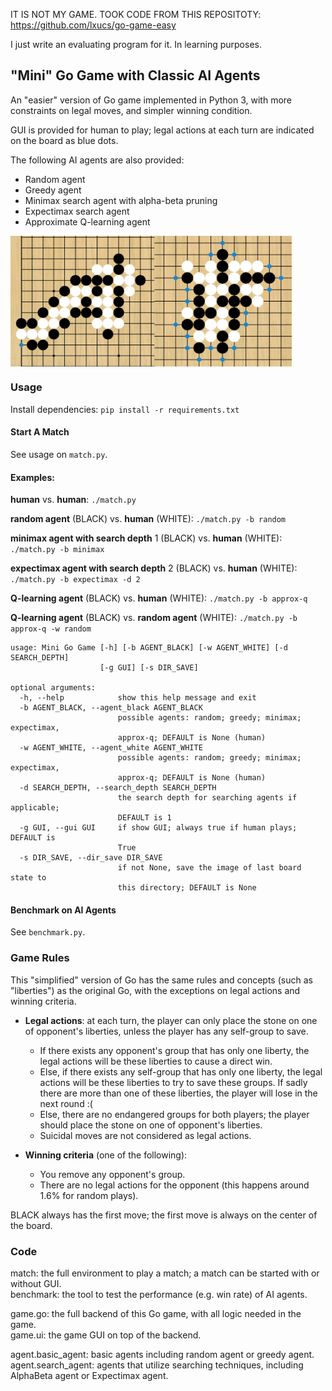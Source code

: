 IT IS NOT MY GAME. TOOK CODE FROM THIS REPOSITOTY:
https://github.com/lxucs/go-game-easy

I just write an evaluating program for it. In learning purposes.



## "Mini" Go Game with Classic AI Agents

An "easier" version of Go game implemented in Python 3, with more constraints on legal moves, and simpler winning condition.

GUI is provided for human to play; legal actions at each turn are indicated on the board as blue dots.

The following AI agents are also provided:
* Random agent
* Greedy agent
* Minimax search agent with alpha-beta pruning
* Expectimax search agent
* Approximate Q-learning agent

<img src="img/Board.jpg" alt="Board" width="450" align="middle"/>

### Usage

Install dependencies: `pip install -r requirements.txt`

#### Start A Match

See usage on `match.py`.

#### Examples:

**human** vs. **human**: `./match.py`

**random agent** (BLACK) vs. **human** (WHITE): `./match.py -b random`

**minimax agent with search depth** 1 (BLACK) vs. **human** (WHITE): `./match.py -b minimax`

**expectimax agent with search depth** 2 (BLACK) vs. **human** (WHITE): `./match.py -b expectimax -d 2`

**Q-learning agent** (BLACK) vs. **human** (WHITE): `./match.py -b approx-q`

**Q-learning agent** (BLACK) vs. **random agent** (WHITE): `./match.py -b approx-q -w random`


```angular2html
usage: Mini Go Game [-h] [-b AGENT_BLACK] [-w AGENT_WHITE] [-d SEARCH_DEPTH]
                    [-g GUI] [-s DIR_SAVE]

optional arguments:
  -h, --help            show this help message and exit
  -b AGENT_BLACK, --agent_black AGENT_BLACK
                        possible agents: random; greedy; minimax; expectimax,
                        approx-q; DEFAULT is None (human)
  -w AGENT_WHITE, --agent_white AGENT_WHITE
                        possible agents: random; greedy; minimax; expectimax,
                        approx-q; DEFAULT is None (human)
  -d SEARCH_DEPTH, --search_depth SEARCH_DEPTH
                        the search depth for searching agents if applicable;
                        DEFAULT is 1
  -g GUI, --gui GUI     if show GUI; always true if human plays; DEFAULT is
                        True
  -s DIR_SAVE, --dir_save DIR_SAVE
                        if not None, save the image of last board state to
                        this directory; DEFAULT is None
```

#### Benchmark on AI Agents

See `benchmark.py`.

### Game Rules

This "simplified" version of Go has the same rules and concepts (such as "liberties") as the original Go, with the exceptions on legal actions and winning criteria.

* **Legal actions**: at each turn, the player can only place the stone on one of opponent's liberties, unless the player has any self-group to save.
    * If there exists any opponent's group that has only one liberty, the legal actions will be these liberties to cause a direct win.
    * Else, if there exists any self-group that has only one liberty, the legal actions will be these liberties to try to save these groups. If sadly there are more than one of these liberties, the player will lose in the next round :(
    * Else, there are no endangered groups for both players; the player should place the stone on one of opponent's liberties.
    * Suicidal moves are not considered as legal actions.

* **Winning criteria** (one of the following):
    * You remove any opponent's group.
    * There are no legal actions for the opponent (this happens around 1.6% for random plays).

BLACK always has the first move; the first move is always on the center of the board.

### Code

match: the full environment to play a match; a match can be started with or without GUI.  
benchmark: the tool to test the performance (e.g. win rate) of AI agents.

game.go: the full backend of this Go game, with all logic needed in the game.  
game.ui: the game GUI on top of the backend.

agent.basic_agent: basic agents including random agent or greedy agent.  
agent.search_agent: agents that utilize searching techniques, including AlphaBeta agent or Expectimax agent.

